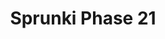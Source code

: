 ---
slug: sprunki-phase-21
title: Sprunki Phase 21
description: "Sprunki Phase 21 is an exciting online game. Play for free directly in your browser!"
icon: /images/popular_mods/Sprunki Phase 21.png
url: https://wowtbc.net/sprunkin/phase21/index.html
previewImage: /images/popular_mods/Sprunki Phase 21.png
type: popular mods

# SEO配置
seo:
  title: "Sprunki Phase 21 - Play Free Online Game | Fun Browser Games"
  description: "Sprunki Phase 21 - Play this fun online game for free in your browser. No download required!"
  ogImage: "/images/popular_mods/Sprunki Phase 21.png"
  keywords: "sprunki-phase-21, online game, browser game, free game, popular mods game, play online"

videoUrls:
  - https://www.youtube.com/embed/example1
  - https://www.youtube.com/embed/example2

whyPlay:
  title: "Why Play Sprunki Phase 21?"
  items:
    - "Immersive Gameplay: Sprunki Phase 21 offers an engaging and immersive gaming experience that will keep you entertained for hours"
    - "Challenging Levels: Test your skills with increasingly difficult challenges and obstacles"
    - "Beautiful Graphics: Enjoy stunning visuals and smooth animations that bring the game world to life"
    - "Regular Updates: New content and features are added regularly to keep the game fresh and exciting"
    - "Free to Play: Experience all the fun without spending a penny"
    - "Community Features: Connect with other players, share strategies, and compete for high scores"
    - "Cross-Platform: Play on any device with a web browser, no downloads required"

features:
  title: "Key Features of Sprunki Phase 21"
  image: "/images/popular_mods/Sprunki Phase 21.png"
  items:
    - "Intuitive Controls: Easy to learn controls make Sprunki Phase 21 accessible for players of all skill levels"
    - "Multiple Game Modes: Enjoy various gameplay options that provide different challenges and experiences"
    - "Character Customization: Personalize your gaming experience with unique characters and items"
    - "Achievement System: Complete special tasks to earn rewards and recognition"
    - "Leaderboards: Compete with players worldwide and see who can achieve the highest scores"

characteristics:
  title: "Game Characteristics"
  image: "/images/popular_mods/Sprunki Phase 21.png"
  items:
    - "Genre: Popular mods game with elements of strategy and skill"
    - "Difficulty: Suitable for both casual gamers and those seeking a challenge"
    - "Play Time: Quick sessions or extended gameplay, depending on your preference"
    - "Art Style: Vibrant and engaging visuals that enhance the gaming experience"
    - "Sound Design: Immersive audio that complements the gameplay perfectly"

info: "Sprunki Phase 21 is an exciting online game that offers players a unique and engaging gaming experience. With its intuitive controls, stunning visuals, and challenging gameplay, Sprunki Phase 21 provides hours of entertainment for players of all ages and skill levels. Whether you're looking for a quick gaming session during a break or an extended play session, Sprunki Phase 21 delivers an immersive experience that will keep you coming back for more. The game features multiple levels of increasing difficulty, ensuring that players are constantly challenged as they progress. With regular updates adding new content and features, Sprunki Phase 21 remains fresh and exciting, providing endless entertainment options for its growing community of players."

howToPlayIntro: "Welcome to Sprunki Phase 21! This guide will walk you through the basics and help you master the game. Whether you're a beginner or looking to improve your skills, these tips and instructions will enhance your gaming experience."

howToPlaySteps:
  - title: "Getting Started"
    description: "Begin your Sprunki Phase 21 adventure by familiarizing yourself with the controls. Use your keyboard or mouse to navigate through the game interface. The tutorial will guide you through the basic mechanics and help you understand the objectives."
  - title: "Understanding the Objectives"
    description: "In Sprunki Phase 21, your main goal is to progress through levels by completing specific objectives. Each level presents unique challenges that require different strategies and approaches."
  - title: "Mastering the Controls"
    description: "Practice using the controls to improve your precision and reaction time. Sprunki Phase 21 requires quick reflexes and strategic thinking to overcome obstacles and defeat opponents."
  - title: "Utilizing Power-ups"
    description: "Collect power-ups throughout the game to enhance your abilities and overcome difficult challenges. Each power-up offers unique advantages that can be crucial for success."
  - title: "Developing Strategies"
    description: "As you progress in Sprunki Phase 21, develop effective strategies for different scenarios. Analyze patterns, anticipate challenges, and adapt your approach to maximize your performance."

faq:
  title: "Frequently Asked Questions about Sprunki Phase 21"
  items:
    - question: "Is Sprunki Phase 21 free to play?"
      answer: "Yes, Sprunki Phase 21 is completely free to play directly in your web browser. No downloads or purchases are required to enjoy the full game experience."
    - question: "Can I play Sprunki Phase 21 on mobile devices?"
      answer: "Yes, Sprunki Phase 21 is optimized for both desktop and mobile play. You can enjoy the game on any device with a web browser and internet connection."
    - question: "Are there any in-game purchases?"
      answer: "While Sprunki Phase 21 is free to play, there may be optional in-game purchases available for cosmetic items or additional features that don't affect core gameplay."
    - question: "How often is Sprunki Phase 21 updated?"
      answer: "The developers regularly update Sprunki Phase 21 with new content, features, and improvements based on player feedback and game performance."
    - question: "Can I play Sprunki Phase 21 offline?"
      answer: "Currently, Sprunki Phase 21 requires an internet connection to play as it's a browser-based online game."
    - question: "Is Sprunki Phase 21 suitable for children?"
      answer: "Yes, Sprunki Phase 21 is designed to be family-friendly and suitable for players of all ages."
    - question: "How do I report bugs or issues?"
      answer: "If you encounter any problems while playing Sprunki Phase 21, you can report them through the game's support page or contact the developers directly through their website."
    - question: "Still Have Questions?"
      answer: "If you have additional questions about Sprunki Phase 21 that aren't covered in this FAQ, please visit our support center or contact our customer service team for assistance."
---
